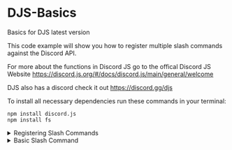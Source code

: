# DJS-Basics

Basics for DJS latest version

This code example will show you how to register multiple slash commands against the Discord API.

For more about the functions in Discord JS go to the offical Discord JS Website https://discord.js.org/#/docs/discord.js/main/general/welcome

DJS also has a discord check it out https://discord.gg/djs

To install all necessary dependencies run these commands in your terminal: 
```
npm install discord.js
npm install fs
```

<details><summary>Registering Slash Commands</summary>
<p>

```javascript

// // // // // //
// src/index.js
// // // // // //

const {GatewayIntentBits, Collection, REST, Routes, Client} = require('discord.js')
const fs = require('fs')
const client = new Discord.Client({intents: [GatewayIntentBits.Guilds] })

// // // // // // // // // // // 
// Commands folder is src/cmds/
// // // // // // // // // // // 

// // // // // // // // // // //
// Getting and Loading commands
// // // // // // // // // // //
folder = `${__dirname}/cmds/`
console.log("Loading commands...")
const cmds = []
const commandFiles = fs.readdirSync(folder)
commandFiles.filter(f => fs.statSync(folder + f).isDirectory())
    .forEach(nested => fs.readdirSync(folder + nested).forEach(f => commandFiles.push(nested + '/' + f)));

client.cmds = new Collection()

const cmdFiles = commandFiles.filter(f => f.endsWith('.js'));
if (commandFiles.length > 0) {
    console.log(`Found ${cmdFiles.length} files to load!\n`);
    
    for (const f of cmdFiles) {
        console.log(`Loading '${f}'...`);
        const command = require(folder + f);
        cmds.push(command.data.toJSON())
        client.cmds.set(command.data.name, command)

    }
}

client.once("ready", () => {
    const CLIENT_ID = client.user.id;
    const GUILD_ID = '332997002826874882'
    
    const rest = new REST({version: '10'}).setToken(config.token);

    (async () => {
        try {
              await rest.put(Routes.applicationGuildCommands(CLIENT_ID, GUILD_ID), { body: cmds })
              console.log("Slash commands registered locally!")
          } catch (e) {
              console.error(e)
          }
    })();
})
// // // // // // // // // // // // //
// End Of Getting and Loading Commands
// // // // // // // // // // // // //

client.login('YOUR BOT TOKEN')

```
</p>
</details>

<details><summary>Basic Slash Command</summary>
<p>

```javascript

// // // // // // // // // // // // // // // // // //
// This command's directory would be src/cmds/ping.js
// // // // // // // // // // // // // // // // // //

const {SlashCommandBuilder, Interaction} = require('discord.js')

module.exports = {
  data: new SlashCommandBuilder()
      .setName('ping')
      .setDescription('Replies with pong'),
      /**
      * @param {Interaction} interaction
      */
    async execute(interaction) {
      interaction.reply({content: 'Pong!', ephermal: true}) // Ephermal only shows the reply to the user that ran the command
  }
}
```
</p>
</details>
